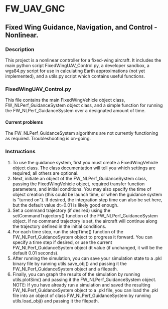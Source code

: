 # FW_UAV_GNC

## Fixed Wing Guidance, Navigation, and Control - Nonlinear.

### Description

This project is a nonlinear controller for a fixed-wing aircraft. It includes the main python script FixedWingUAV_Control.py, a developer sandbox, a wgs84.py script for use in calculating Earth approximations (not yet implemented), and a utils.py script which contains useful functions. 

### FixedWingUAV_Control.py

This file contains the main FixedWingVehicle object class, FW_NLPerf_GuidanceSystem object class, and a simple function for running the FW_NLPerf_GuidanceSystem over a designated amount of time.

#### Current problems

The FW_NLPerf_GuidanceSystem algorithms are not currently functioning as required. Troubleshooting is on-going.

### Instructions

1. To use the guidance system, first you must create a FixedWingVehicle object class. The class documentation will tell you which settings are required; all others are optional.
2. Next, initiate an object of the FW_NLPerf_GuidanceSystem class, passing the FixedWingVehicle object, required transfer function parameters, and initial conditions. You may also specify the time of object creation (this could be launch time, or when the guidance system is "turned on"). If desired, the integration step time can also be set here, but the default value dt=0.01 is likely good enough.
3. Set a command trajectory (if desired) using the setCommandTrajectory() function of the FW_NLPerf_GuidanceSystem object. If no command trajectory is set, the aircraft will continue along the trajectory defined in the initial conditions.
4. For each time step, run the stepTime() function of the FW_NLPerf_GuidanceSystem object to progress it forward. You can specify a time step if desired, or use the current FW_NLPerf_GuidanceSystem object dt value (if unchanged, it will be the default 0.01 seconds).
5. After running the simulation, you can save your simulation state to a .pkl binary file by running utils.save_obj() and passing it the FW_NLPerf_GuidanceSystem object and a filepath.
6. Finally, you can graph the results of the simulation by running utils.plotSim() and passing it the FW_NLPerf_GuidanceSystem object.
    NOTE: If you have already run a simulation and saved the resulting FW_NLPerf_GuidanceSystem object to a .pkl file, you can load the .pkl file into an object of class FW_NLPerf_GuidanceSystem by running utils.load_obj() and passing it the filepath.